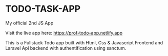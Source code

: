 # TODO-TASK-APP
My official 2nd JS App

Visit the live app here:
https://prof-todo-app.netlify.app

This is a Fullstack Todo app built with Html, Css & Javascript Frontend and Laravel Api backend with authentification using sanctum.